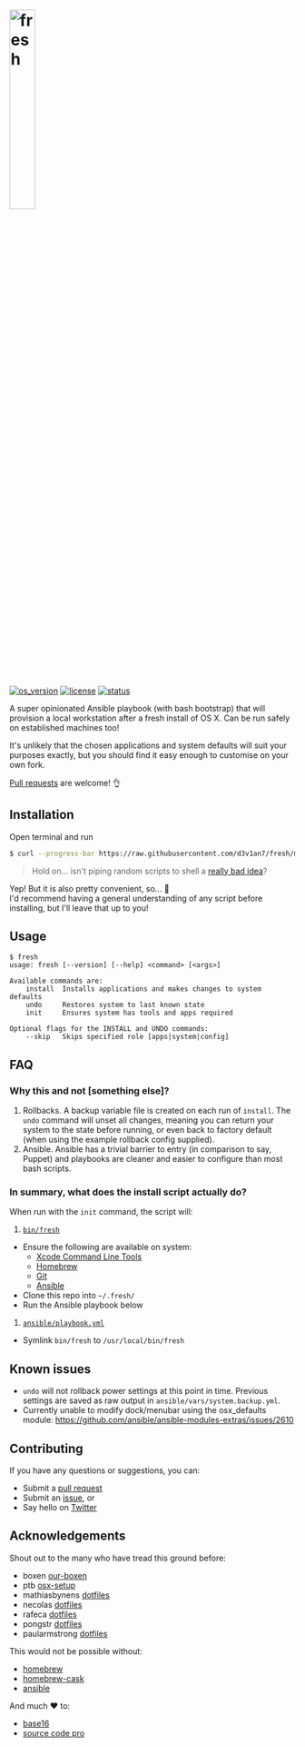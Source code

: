 # <img src="https://cdn.rawgit.com/d3v1an7/fresh/1285b4998e99232cfe70b8a11c3782f4943dcd91/logo.svg" alt="fresh" width="30%" />

[![os_version](https://img.shields.io/badge/OS%20X-10.11-blue.svg?maxAge=2592000)](https://itunes.apple.com/au/app/os-x-el-capitan/id1018109117)
[![license](https://img.shields.io/github/license/mashape/apistatus.svg?maxAge=2592000)](LICENSE.md)
[![status](https://img.shields.io/badge/status-WIP-red.svg?maxAge=2592000)](WIP.md)

A super opinionated Ansible playbook (with bash bootstrap) that will provision a local workstation after a fresh install of OS X. Can be run safely on established machines too!

It's unlikely that the chosen applications and system defaults will suit your purposes exactly, but you should find it easy enough to customise on your own fork.

[Pull requests](https://help.github.com/articles/creating-a-pull-request/) are welcome! :ok_hand:

## Installation
Open terminal and run
``` sh
$ curl --progress-bar https://raw.githubusercontent.com/d3v1an7/fresh/master/bin/fresh | bash -s init
```
> Hold on... isn't piping random scripts to shell a [really bad idea](http://www.seancassidy.me/dont-pipe-to-your-shell.html)?

Yep! But it is also pretty convenient, so... :see_no_evil:  
I'd recommend having a general understanding of any script before installing, but I'll leave that up to you!

## Usage
```
$ fresh
usage: fresh [--version] [--help] <command> [<args>]

Available commands are:
    install  Installs applications and makes changes to system defaults
    undo     Restores system to last known state
    init     Ensures system has tools and apps required

Optional flags for the INSTALL and UNDO commands:
    --skip   Skips specified role [apps|system|config]
```

## FAQ
### Why this and not [something else]?
1. Rollbacks. A backup variable file is created on each run of `install`. The `undo` command will unset all changes, meaning you can return your system to the state before running, or even back to factory default (when using the example rollback config supplied).
1. Ansible. Ansible has a trivial barrier to entry (in comparison to say, Puppet) and playbooks are cleaner and easier to configure than most bash scripts.

### In summary, what does the install script actually do?
When run with the `init` command, the script will:

1. [`bin/fresh`](bin/fresh)
  - Ensure the following are available on system:
    - [Xcode Command Line Tools](https://developer.apple.com/xcode/downloads/)
    - [Homebrew](http://brew.sh/)
    - [Git](http://git-scm.com/downloads/)
    - [Ansible](http://docs.ansible.com/intro_installation.html)
  - Clone this repo into `~/.fresh/`
  - Run the Ansible playbook below
1. [`ansible/playbook.yml`](ansible/playbook.yml)
  - Symlink `bin/fresh` to `/usr/local/bin/fresh`

## Known issues
  - `undo` will not rollback power settings at this point in time. Previous settings are saved as raw output in `ansible/vars/system.backup.yml`.
  - Currently unable to modify dock/menubar using the osx_defaults module: https://github.com/ansible/ansible-modules-extras/issues/2610

## Contributing
If you have any questions or suggestions, you can:
- Submit a [pull request](https://github.com/d3v1an7/fresh/pull/new/master)
- Submit an [issue](https://github.com/d3v1an7/fresh/issues/new), or
- Say hello on [Twitter](https://twitter.com/d3v1an7)

## Acknowledgements
Shout out to the many who have tread this ground before:
- boxen [our-boxen](https://boxen.github.com/)
- ptb [osx-setup](https://github.com/ptb/Mac-OS-X-Lion-Setup)
- mathiasbynens [dotfiles](https://github.com/mathiasbynens/dotfiles)
- necolas [dotfiles](https://github.com/necolas/dotfiles)
- rafeca [dotfiles](https://github.com/rafeca/dotfiles)
- pongstr [dotfiles](https://github.com/pongstr/dotfiles)
- paularmstrong [dotfiles](https://github.com/paularmstrong/dotfiles)

This would not be possible without:
- [homebrew](https://github.com/Homebrew/homebrew)
- [homebrew-cask](https://github.com/caskroom/homebrew-cask)
- [ansible](https://github.com/ansible/ansible)

And much :heart: to:
- [base16](https://github.com/chriskempson/base16)
- [source code pro](https://github.com/adobe-fonts/source-code-pro)
